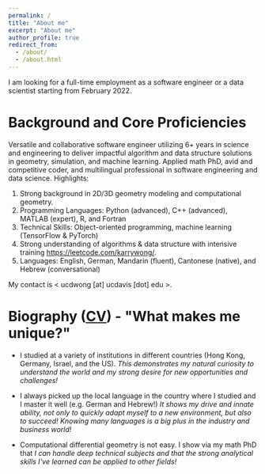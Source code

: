 ```yaml
---
permalink: /
title: "About me"
excerpt: "About me"
author_profile: true
redirect_from: 
  - /about/
  - /about.html
---
```


I am looking for a full-time employment as a software engineer or a data scientist starting from February 2022. 

Background and Core Proficiencies
======
Versatile and collaborative software engineer utilizing 6+ years in science and engineering to deliver impactful algorithm and data structure solutions in geometry, simulation, and machine learning. Applied math PhD, avid and competitive coder, and multilingual professional in software engineering and data science. Highlights:
1. Strong background in 2D/3D geometry modeling and computational geometry.
2. Programming Languages: Python (advanced), C++ (advanced), MATLAB (expert), R, and Fortran
3. Technical Skills: Object-oriented programming, machine learning (TensorFlow & PyTorch)
4. Strong understanding of algorithms & data structure with intensive training <https://leetcode.com/karrywong/>.
5. Languages: English, German, Mandarin (fluent), Cantonese (native), and Hebrew (conversational)

My contact is < ucdwong [at] ucdavis [dot] edu >.
 
Biography ([CV](https://karrywong.github.io/files/CV_kawaiWONG.pdf)) - "What makes me unique?"
======
* I studied at a variety of institutions in different countries (Hong Kong, Germany, Israel, and the US). *This demonstrates my natural curiosity to understand the world and my strong desire for new opportunities and challenges!*

* I always picked up the local language in the country where I studied and I master it well (e.g. German and Hebrew!) *It shows my drive and innate ability, not only to quickly adapt myself to a new environment, but also to succeed! Knowing many languages is a big plus in the industry and business world!*

* Computational differential geometry is not easy. I show via my math PhD that *I can handle deep technical subjects and that the strong analytical skills I've learned can be applied to other fields!*

<!--I completed my M.Sc. at [the Technical University of Munich](https://www.ma.tum.de) in 2015 and B.Sc. at the [Hong Kong University of Science Technology](http://www.math.ust.hk) in 2011. I completed my master's thesis on [optimal surface embedding](https://www.researchgate.net/publication/285206534_Optimal_Isometric_Embeddings_of_surfaces_in_3-dimensional_spaces) at the [Hebrew University of Jerusalem](https://mathematics.huji.ac.il) under the guidance of [Raz Kupferman](https://razkupferman.wixsite.com/mysite). Prior to my graduate studies in the US, I worked in Germany as a software test engineer at Rohde & Schwarz and interned briefly at Siemens. -->

<!--Outside my research work, I am currently a passionate learner of machine learning and data science. I want to explore their potential applications to shape comparison and problems in limited view computed tomography.  -->

<!--Moreover, I am an avid world traveler and have great enthusiasm to learn different foreign languages - native in Cantonese, fluent in English, German, and Mandarin, conversational in Hebrew!-->
